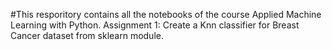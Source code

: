 #This resporitory contains all the notebooks of the course Applied Machine Learning with Python.
Assignment 1: Create a Knn classifier for Breast Cancer dataset from sklearn module.
